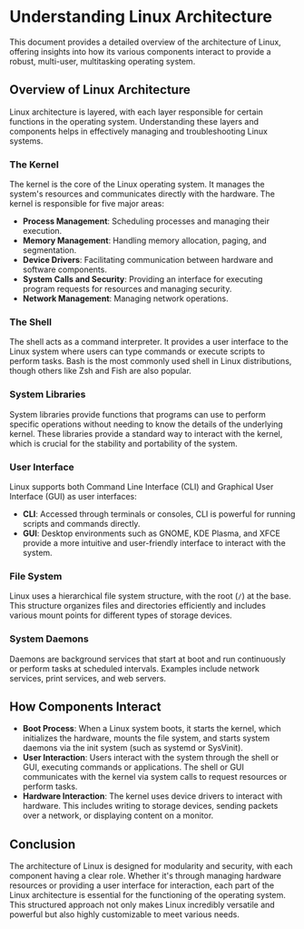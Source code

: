 # Understanding Linux Architecture

This document provides a detailed overview of the architecture of Linux, offering insights into how its various components interact to provide a robust, multi-user, multitasking operating system.

## Overview of Linux Architecture

Linux architecture is layered, with each layer responsible for certain functions in the operating system. Understanding these layers and components helps in effectively managing and troubleshooting Linux systems.

### The Kernel

The kernel is the core of the Linux operating system. It manages the system's resources and communicates directly with the hardware. The kernel is responsible for five major areas:

- **Process Management**: Scheduling processes and managing their execution.
- **Memory Management**: Handling memory allocation, paging, and segmentation.
- **Device Drivers**: Facilitating communication between hardware and software components.
- **System Calls and Security**: Providing an interface for executing program requests for resources and managing security.
- **Network Management**: Managing network operations.

### The Shell

The shell acts as a command interpreter. It provides a user interface to the Linux system where users can type commands or execute scripts to perform tasks. Bash is the most commonly used shell in Linux distributions, though others like Zsh and Fish are also popular.

### System Libraries

System libraries provide functions that programs can use to perform specific operations without needing to know the details of the underlying kernel. These libraries provide a standard way to interact with the kernel, which is crucial for the stability and portability of the system.

### User Interface

Linux supports both Command Line Interface (CLI) and Graphical User Interface (GUI) as user interfaces:
- **CLI**: Accessed through terminals or consoles, CLI is powerful for running scripts and commands directly.
- **GUI**: Desktop environments such as GNOME, KDE Plasma, and XFCE provide a more intuitive and user-friendly interface to interact with the system.

### File System

Linux uses a hierarchical file system structure, with the root (`/`) at the base. This structure organizes files and directories efficiently and includes various mount points for different types of storage devices.

### System Daemons

Daemons are background services that start at boot and run continuously or perform tasks at scheduled intervals. Examples include network services, print services, and web servers.

## How Components Interact

- **Boot Process**: When a Linux system boots, it starts the kernel, which initializes the hardware, mounts the file system, and starts system daemons via the init system (such as systemd or SysVinit).
- **User Interaction**: Users interact with the system through the shell or GUI, executing commands or applications. The shell or GUI communicates with the kernel via system calls to request resources or perform tasks.
- **Hardware Interaction**: The kernel uses device drivers to interact with hardware. This includes writing to storage devices, sending packets over a network, or displaying content on a monitor.

## Conclusion

The architecture of Linux is designed for modularity and security, with each component having a clear role. Whether it's through managing hardware resources or providing a user interface for interaction, each part of the Linux architecture is essential for the functioning of the operating system. This structured approach not only makes Linux incredibly versatile and powerful but also highly customizable to meet various needs.
